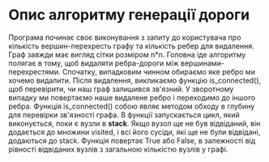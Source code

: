 # Опис алгоритму генерації дороги

Програма починає своє виконування з запиту до користувача про кількість вершин-перехресть графу та кількість ребер для видалення. Граф завжди має вигляд сітки розміром n*n. Головна іде алгоритму полягає в тому, щоб видаляти ребра-дороги між вершинами-перехрестями. Спочатку, випадковим чинном обираємо яке ребро ми хочемо видалити. Після видалення, викликаємо функцію is_connected(), щоб перевірити, чи наш граф залишився зв'язний. У зворотному випадку ми повертаємо наше видалене ребро і переходимо до іншого ребра. Функція is_connected() собою являє методом обходу в глубину для перевірки зв'язності графа. В функції запускається цикл, який виконується, поки є вузли в __stack__. Якщо вузол ще не був відвіданий, він додається до множини visited, і всі його сусіди, які ще не були відвідані, додаються до stack. Функція повертає True або False, в залежності від рівності відвіданих вузлів з загальною кількістю вузлів у графі.